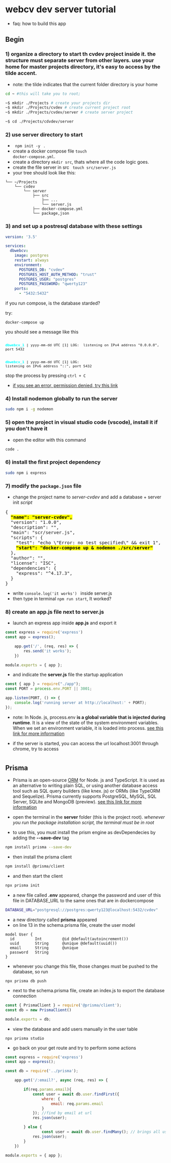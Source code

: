 # webcv dev server tutorial

- faq: how to build this app

## Begin

### 1) organize a directory to start th cvdev project inside it. the structure must separate server from other layers. use your home for master projects directory, it's easy to access by the tilde accent.

- note: the tilde indicates that the current folder directory is your home

```bash
cd ~ #this will take you to root;

~$ mkdir ./Projects # create your projects dir
~$ mkdir ./Projects/cvdev # create current project root
~$ mkdir ./Projects/cvdev/server # create server project

~$ cd ./Projects/cdvdev/server
```

### 2) use server directory to start  
- <code> npm init -y </code> .
- create a docker compose file <code>touch docker-compose.yml</code>.
- create a directory <code>mkdir src</code>, thats where all the code logic goes.
- create the file server in src <code> touch src/server.js</code>
- your tree should look like this:

```
└── ~/Projects
    └── cvdev
        └── server
            ├── src
                ├── ...
                └── server.js    
            ├── docker-compose.yml
            └── package,json
```

### 3) and set up a postresql database with these settings

```yml
version: '3.5'

services:
  dbwebcv:
    image: postgres
    restart: always
    environment:
      POSTGRES_DB: "cvdev"
      POSTGRES_HOST_AUTH_METHOD: "trust"
      POSTGRES_USER: "postgres"
      POSTGRES_PASSWORD: "qwerty123"
    ports:
      - "5432:5432"
```


if you run compose, is the database starded?

try:
```
docker-compose up
```
you should see a message like this

<code style="font-size: 11px">
<b style="color: cyan">dbwebcv_1</b> | yyyy-mm-dd UTC [1] LOG:  listening on IPv4 address "0.0.0.0", port 5432

<b style="color: cyan">dbwebcv_1</b> | yyyy-mm-dd UTC [1] LOG:  listening on IPv6 address "::", port 5432
</code>

stop the process by pressing <code>ctrl + C</code>

- [if you see an error, permission denied, try this link](https://stackoverflow.com/questions/48957195/how-to-fix-docker-got-permission-denied-issue)

### 4) Install nodemon globally to run the server

```bash
sudo npm i -g nodemon
```

### 5) open the project in visual studio code (vscode), install it if you don't have it
- open the editor with this command 
```bash
code .
```

### 6) install the first project dependency
```bash
sudo npm i express
```

### 7) modify the <code>package.json</code> file
 - change the project name to <i>server-cvdev</i> and add a database + server init <i>script</i>

<pre>
{
  <b style="background-color: yellow!important; color: black!important">"name": "server-cvdev",</b>
  "version": "1.0.0",
  "description": "",
  "main": "scr/server.js",
  "scripts": {
    "test": "echo \"Error: no test specified\" && exit 1",
    <b style="background-color: yellow!important; color: black!important">"start": "docker-compose up & nodemon ./src/server"</b>
  },
  "author": "",
  "license": "ISC",
  "dependencies": {
    "express": "^4.17.3",
  }
}
</pre>

- write <code>console.log('it works') </code> inside server.js
- then type in terminal <code>npm run start</code>, It worked?

### 8) create an app.js file next to server.js

- launch an express app inside <b>app.js</b> and export it

```js
const express = require('express')
const app = express();

    app.get('/', (req, res) => {
        res.send('it works');
    })

module.exports = { app };
```
- and indicate the <b>server.js</b> file the startup application

```js
const { app } = require("./app");
const PORT = process.env.PORT || 3001;

app.listen(PORT, () => {
    console.log('running server at http://localhost:' + PORT);
});
```
 - note: In Node. js, process.env <b>is a global variable that is injected during runtime</b>. It is a view of the state of the system environment variables. When we set an environment variable, it is loaded into process. [see this link for more information](https://www.section.io/engineering-education/nodejs-environment-variables/#:~:text=js-,In%20Node.,it%20is%20loaded%20into%20process.)

 - if the server is started, you can access the url localhost:3001 through chrome, try to access

 #
 ## Prisma

- Prisma is an open-source [ORM](https://www.devmedia.com.br/orm-object-relational-mapper/19056) for Node. js and TypeScript. It is used as an alternative to writing plain SQL, or using another database access tool such as SQL query builders (like knex. js) or ORMs (like TypeORM and Sequelize). Prisma currently supports PostgreSQL, MySQL, SQL Server, SQLite and MongoDB (preview). [see this link for more information](https://docs.nestjs.com/recipes/prisma#:~:text=Prisma%20is%20an%20open%2Dsource,SQLite%20and%20MongoDB%20(preview).)

 - open the terminal in the <b>server</b> folder (this is the project root).
 <i>whenever you run the package installation script, the terminal must be in root</i>

- to use this, you must install the prism engine as devDependecies by adding the <b>--save-dev</b> tag
 ```bash
npm install prisma --save-dev
 ```
- then install the prisma client
```bash
npm install @prisma/client 
```

 - and then start the client


 ```bash
npx prisma init
 ```

- a new file called <b>.env</b> appeared, change the password and user of this file in DATABASE_URL to the same ones that are in dockercompose

```bash
DATABASE_URL="postgresql://postgres:qwerty123@localhost:5432/cvdev"
```

- a new directory called <b>prisma</b> appeared
- on line 13 in the schema.prisma file, create the user model

```prisma
model User {
  id         Int         @id @default(autoincrement())
  uuid       String      @unique @default(uuid())
  email      String      @unique
  password   String
}
```

- whenever you change this file, those changes must be pushed to the database, so run
```
npx prisma db push
```
- next to the schema.prisma file, create an index.js to export the database connection
```js
const { PrismaClient } = require('@prisma/client');
const db = new PrismaClient()

module.exports = db;
```

- view the database and add users manually in the user table
```
npx prisma studio
```
- go back on your get route and try to perform some actions

```js
const express = require('express')
const app = express();

const db = require('../prisma');

    app.get('/:email?', async (req, res) => {

        if(req.params.email){
            const user = await db.user.findFirst({
                where: {
                    email: req.params.email
                }
            }); //find by email at url
            res.json(user);

        } else {
                const user = await db.user.findMany(); // brings all users
            res.json(user);
        }
    })

module.exports = { app };
```

